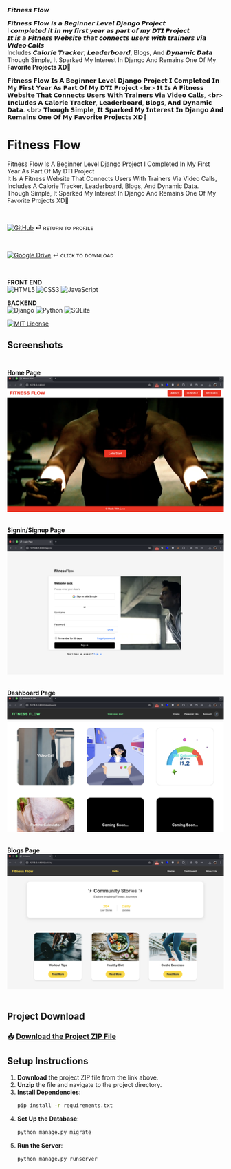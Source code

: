 𝙁𝙞𝙩𝙣𝙚𝙨𝙨 𝙁𝙡𝙤𝙬

𝙁𝙞𝙩𝙣𝙚𝙨𝙨 𝙁𝙡𝙤𝙬 𝙞𝙨 𝙖  𝘽𝙚𝙜𝙞𝙣𝙣𝙚𝙧 𝙇𝙚𝙫𝙚𝙡 **𝘿𝙟𝙖𝙣𝙜𝙤 𝙋𝙧𝙤𝙟𝙚𝙘𝙩**  
I 𝙘𝙤𝙢𝙥𝙡𝙚𝙩𝙚𝙙 𝙞𝙩 𝙞𝙣 **𝙢𝙮 𝙛𝙞𝙧𝙨𝙩 𝙮𝙚𝙖𝙧** 𝙖𝙨 𝙥𝙖𝙧𝙩 𝙤𝙛 𝙢𝙮 **𝘿𝙏𝙄 𝙋𝙧𝙤𝙟𝙚𝙘𝙩**  
𝙄𝙩 𝙞𝙨 𝙖 **𝙁𝙞𝙩𝙣𝙚𝙨𝙨 𝙒𝙚𝙗𝙨𝙞𝙩𝙚** 𝙩𝙝𝙖𝙩 𝙘𝙤𝙣𝙣𝙚𝙘𝙩𝙨 𝙪𝙨𝙚𝙧𝙨 𝙬𝙞𝙩𝙝 𝙩𝙧𝙖𝙞𝙣𝙚𝙧𝙨 𝙫𝙞𝙖 **𝙑𝙞𝙙𝙚𝙤 𝘾𝙖𝙡𝙡𝙨**  
Includes **𝘾𝙖𝙡𝙤𝙧𝙞𝙚 𝙏𝙧𝙖𝙘𝙠𝙚𝙧**, **𝙇𝙚𝙖𝙙𝙚𝙧𝙗𝙤𝙖𝙧𝙙**, Blogs, And **𝘿𝙮𝙣𝙖𝙢𝙞𝙘 𝘿𝙖𝙩𝙖**  
Though Simple, It Sparked My Interest In Django And Remains One Of My **Favorite Projects XD🩵**

𝗙𝗶𝘁𝗻𝗲𝘀𝘀 𝗙𝗹𝗼𝘄 𝗜𝘀 𝗔 𝗕𝗲𝗴𝗶𝗻𝗻𝗲𝗿 𝗟𝗲𝘃𝗲𝗹 𝗗𝗷𝗮𝗻𝗴𝗼 𝗣𝗿𝗼𝗷𝗲𝗰𝘁
𝗜 𝗖𝗼𝗺𝗽𝗹𝗲𝘁𝗲𝗱 𝗜𝗻 𝗠𝘆 𝗙𝗶𝗿𝘀𝘁 𝗬𝗲𝗮𝗿 𝗔𝘀 𝗣𝗮𝗿𝘁 𝗢𝗳 𝗠𝘆 𝗗𝗧𝗜 𝗣𝗿𝗼𝗷𝗲𝗰𝘁 <𝗯𝗿>
𝗜𝘁 𝗜𝘀 𝗔 𝗙𝗶𝘁𝗻𝗲𝘀𝘀 𝗪𝗲𝗯𝘀𝗶𝘁𝗲 𝗧𝗵𝗮𝘁 𝗖𝗼𝗻𝗻𝗲𝗰𝘁𝘀 𝗨𝘀𝗲𝗿𝘀 𝗪𝗶𝘁𝗵 𝗧𝗿𝗮𝗶𝗻𝗲𝗿𝘀 𝗩𝗶𝗮 𝗩𝗶𝗱𝗲𝗼 𝗖𝗮𝗹𝗹𝘀, <𝗯𝗿>
𝗜𝗻𝗰𝗹𝘂𝗱𝗲𝘀 𝗔 𝗖𝗮𝗹𝗼𝗿𝗶𝗲 𝗧𝗿𝗮𝗰𝗸𝗲𝗿, 𝗟𝗲𝗮𝗱𝗲𝗿𝗯𝗼𝗮𝗿𝗱, 𝗕𝗹𝗼𝗴𝘀, 𝗔𝗻𝗱 𝗗𝘆𝗻𝗮𝗺𝗶𝗰 𝗗𝗮𝘁𝗮.  <𝗯𝗿>
𝗧𝗵𝗼𝘂𝗴𝗵 𝗦𝗶𝗺𝗽𝗹𝗲, 𝗜𝘁 𝗦𝗽𝗮𝗿𝗸𝗲𝗱 𝗠𝘆 𝗜𝗻𝘁𝗲𝗿𝗲𝘀𝘁 𝗜𝗻 𝗗𝗷𝗮𝗻𝗴𝗼 𝗔𝗻𝗱 𝗥𝗲𝗺𝗮𝗶𝗻𝘀 𝗢𝗻𝗲 𝗢𝗳 𝗠𝘆 𝗙𝗮𝘃𝗼𝗿𝗶𝘁𝗲 𝗣𝗿𝗼𝗷𝗲𝗰𝘁𝘀 𝗫𝗗🩵

# Fitness Flow 

Fitness Flow Is A Beginner Level Django Project
I Completed In My First Year As Part Of My DTI Project <br>
It Is A Fitness Website That Connects Users With Trainers Via Video Calls, <br>
Includes A Calorie Tracker, Leaderboard, Blogs, And Dynamic Data.  <br>
Though Simple, It Sparked My Interest In Django And Remains One Of My Favorite Projects XD🩵 

<br>

[![GitHub](https://img.shields.io/badge/github-%23121011.svg?style=for-the-badge&logo=github&logoColor=white)](https://github.com/lunocratic)  ⏎ ʀᴇᴛᴜʀɴ ᴛᴏ ᴘʀᴏꜰɪʟᴇ

<br>

[![Google Drive](https://img.shields.io/badge/Google%20Drive-4285F4?style=for-the-badge&logo=googledrive&logoColor=white)](https://drive.google.com/file/d/1pa1p8HkeoDN6easB9MNqq8bjAlw_4uxS/view?usp=drive_link) ⏎ ᴄʟɪᴄᴋ ᴛᴏ ᴅᴏᴡɴʟᴏᴀᴅ

<br>

**FRONT END** <br>
![HTML5](https://img.shields.io/badge/html5-%23E34F26.svg?style=for-the-badge&logo=html5&logoColor=white)
![CSS3](https://img.shields.io/badge/css3-%231572B6.svg?style=for-the-badge&logo=css3&logoColor=white)
![JavaScript](https://img.shields.io/badge/javascript-%23323330.svg?style=for-the-badge&logo=javascript&logoColor=%23F7DF1E)

**BACKEND** <br>
![Django](https://img.shields.io/badge/django-%23092E20.svg?style=for-the-badge&logo=django&logoColor=white) ![Python](https://img.shields.io/badge/python-3670A0?style=for-the-badge&logo=python&logoColor=ffdd54)
![SQLite](https://img.shields.io/badge/sqlite-%2307405e.svg?style=for-the-badge&logo=sqlite&logoColor=white)

[![MIT License](https://img.shields.io/badge/License-MIT-green.svg)](https://choosealicense.com/licenses/mit/)
<br>


## Screenshots <br><br>

**Home Page**
![App Screenshot](Screenshots/home.png) <br><br>

**Signin/Signup Page**
![App Screenshot](Screenshots/login.png) <br><br>

**Dashboard Page**
![App Screenshot](Screenshots/dashboard.png) <br><br>

**Blogs Page**
![App Screenshot](Screenshots/blogs.png) <br><br>


## Project Download

### 📥 **[Download the Project ZIP File](https://drive.google.com/file/d/1pa1p8HkeoDN6easB9MNqq8bjAlw_4uxS/view?usp=drive_link)**


## Setup Instructions

1. **Download** the project ZIP file from the link above.
2. **Unzip** the file and navigate to the project directory.
3. **Install Dependencies**:
    ```bash
    pip install -r requirements.txt
    ```
4. **Set Up the Database**:
    ```bash
    python manage.py migrate
    ```
5. **Run the Server**:
    ```bash
    python manage.py runserver
    ```



